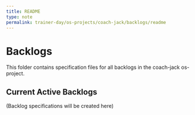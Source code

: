 ```yaml
---
title: README
type: note
permalink: trainer-day/os-projects/coach-jack/backlogs/readme
---
```


# Backlogs

This folder contains specification files for all backlogs in the coach-jack os-project.

## Current Active Backlogs
(Backlog specifications will be created here)